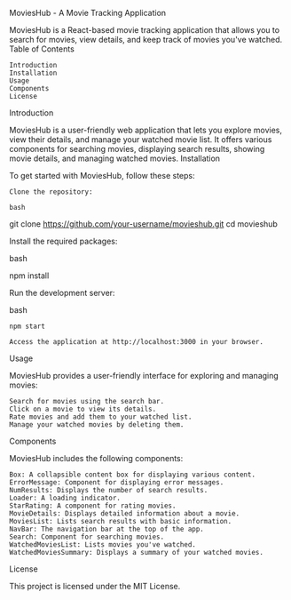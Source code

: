MoviesHub - A Movie Tracking Application

MoviesHub is a React-based movie tracking application that allows you to search for movies, view details, and keep track of movies you've watched.
Table of Contents

    Introduction
    Installation
    Usage
    Components
    License

Introduction

MoviesHub is a user-friendly web application that lets you explore movies, view their details, and manage your watched movie list. It offers various components for searching movies, displaying search results, showing movie details, and managing watched movies.
Installation

To get started with MoviesHub, follow these steps:

    Clone the repository:

    bash

git clone https://github.com/your-username/movieshub.git
cd movieshub

Install the required packages:

bash

npm install

Run the development server:

bash

    npm start

    Access the application at http://localhost:3000 in your browser.

Usage

MoviesHub provides a user-friendly interface for exploring and managing movies:

    Search for movies using the search bar.
    Click on a movie to view its details.
    Rate movies and add them to your watched list.
    Manage your watched movies by deleting them.

Components

MoviesHub includes the following components:

    Box: A collapsible content box for displaying various content.
    ErrorMessage: Component for displaying error messages.
    NumResults: Displays the number of search results.
    Loader: A loading indicator.
    StarRating: A component for rating movies.
    MovieDetails: Displays detailed information about a movie.
    MoviesList: Lists search results with basic information.
    NavBar: The navigation bar at the top of the app.
    Search: Component for searching movies.
    WatchedMoviesList: Lists movies you've watched.
    WatchedMoviesSummary: Displays a summary of your watched movies.

License

This project is licensed under the MIT License.
